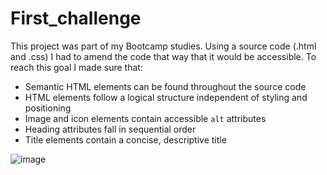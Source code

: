 # First_challenge
This project was part of my Bootcamp studies. 
Using a source code (.html and .css) I had to amend the code that way that it would be accessible.
To reach this goal I made sure that:
* Semantic HTML elements can be found throughout the source code
* HTML elements follow a logical structure independent of styling and positioning
* Image and icon elements contain accessible `alt` attributes
* Heading attributes fall in sequential order
* Title elements contain a concise, descriptive title

![image](https://user-images.githubusercontent.com/21089692/210186928-d8d022f1-4a89-4e48-a2e5-5b6729d1c0ae.png)
